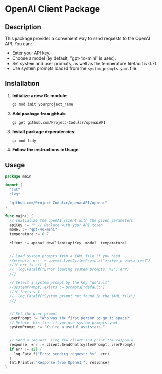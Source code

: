 # OpenAI Client Package

## Description

This package provides a convenient way to send requests to the OpenAI API. You can:
- Enter your API key.
- Choose a model (by default, "gpt-4o-mini" is used).
- Set system and user prompts, as well as the temperature (default is 0.7).
- Use system prompts loaded from the `system_prompts.yaml` file.

## Installation 
1. **Initialize a new Go module**:

   ```bash
   go mod init yourproject_name
   ```
2. **Add package from github**:

   ```bash
   go get github.com/Project-Codular/openaiAPI
   ```
3. **Install package dependencies**:

   ```bash
   go mod tidy
   ```

4. **Follow the instructions in Usage**

## Usage

```go
package main

import (
  "fmt"
  "log"

  "github.com/Project-Codular/openaiAPI/openai"
)

func main() {
  // Initialize the OpenAI client with the given parameters
  apiKey := "" // Replace with your API token
  model := "gpt-4o-mini"
  temperature := 0.7

  client := openai.NewClient(apiKey, model, temperature)


  // Load system prompts from a YAML file if you need
  //prompts, err := openai.LoadSystemPrompts("system_prompts.yaml")
  //if err != nil {
  //  log.Fatalf("Error loading system prompts: %v", err)
  //}

  // Select a system prompt by the key "default"
  //systemPrompt, exists := prompts["default"]
  //if !exists {
  //  log.Fatalf("System prompt not found in the YAML file")
  //}


  // Set the user prompt
  userPrompt := "Who was the first person to go to space?"
  // Delete this line if you use system_prompts.yaml
  systemPrompt := "You're a useful assistant."


  // Send a request using the client and print the response
  response, err := client.SendChat(systemPrompt, userPrompt)
  if err != nil {
    log.Fatalf("Error sending request: %v", err)
  }
  fmt.Println("Response from OpenAI:", response)
}
```
